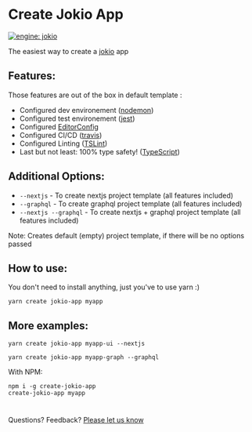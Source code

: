 # Create Jokio App
[![engine: jokio](https://img.shields.io/badge/engine-%F0%9F%83%8F%20jokio-44cc11.svg)](https://github.com/jokio/jokio)

The easiest way to create a [jokio](https://github.com/jokio/jokio) app 

## Features:
Those features are out of the box in default template :
* Configured dev environement ([nodemon](https://github.com/remy/nodemon))
* Configured test environement ([jest](https://github.com/facebook/jest))
* Configured [EditorConfig](https://github.com/editorconfig/editorconfig)
* Configured CI/CD ([travis](http://travis-ci.org))
* Configured Linting ([TSLint](https://github.com/palantir/tslint))
* Last but not least: 100% type safety! ([TypeScript](https://github.com/Microsoft/TypeScript))


## Additional Options:
* `--nextjs` - To create nextjs project template (all features included)
* `--graphql` - To create graphql project template (all features included)
* `--nextjs --graphql` - To create nextjs + graphql project template (all features included)

Note: Creates default (empty) project template, if there will be no options passed


## How to use:
You don't need to install anything, just you've to use yarn :)
```
yarn create jokio-app myapp
```

## More examples:
```
yarn create jokio-app myapp-ui --nextjs
```
```
yarn create jokio-app myapp-graph --graphql
```
With NPM:
```
npm i -g create-jokio-app
create-jokio-app myapp
```
#
Questions? Feedback? [Please let us know](https://github.com/segmentio/create-next-app/issues/new)
